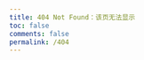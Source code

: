 ```yaml
---
title: 404 Not Found：该页无法显示
toc: false
comments: false
permalink: /404
---
```


<script type="text/javascript" src="http://www.qq.com/404/search_children.js" charset="utf-8" homePageUrl="/" homePageName="回到我的主页"></script>
